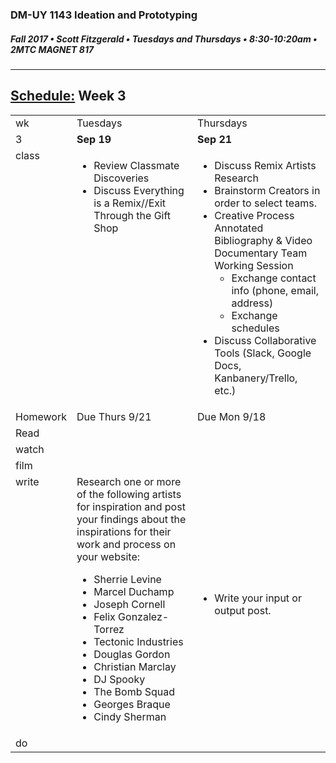 ### DM-UY 1143 Ideation and Prototyping
##### Fall 2017 • Scott Fitzgerald • Tuesdays and Thursdays • 8:30-10:20am • 2MTC MAGNET 817

---
## [Schedule:](schedule.md) Week 3


<table>
<tr>
<td>wk</td>
<td>Tuesdays</td>
<td>Thursdays</td>
</tr>
<tr>
  <td valign="top">3</td>
  <td valign="top" width="48%"><strong>Sep 19</strong></td>
  <td valign="top" width="48%"><strong>Sep 21</strong></td>
</tr>
<tr>
<td valign="top">class</td>
<td valign="top">
<ul>
<li>Review Classmate Discoveries</li>
<li>Discuss Everything is a Remix//Exit Through the Gift Shop</li>
</ul>
</ul>

</td>

<!-- 2nd column class -->
<td valign="top" width="48%">
<!-- Due Thursday class  -->
<ul><li>
    Discuss Remix Artists Research</li>
    <li>Brainstorm Creators in order to select teams.</li>
    <li>Creative Process Annotated Bibliography & Video Documentary Team Working Session
        <ul><li>Exchange contact info (phone, email, address)</li>
        <li>Exchange schedules</li></ul>
        <li>Discuss Collaborative Tools (Slack, Google Docs, Kanbanery/Trello, etc.)
</li></ul>
</td>

</tr>

<!-- Homework -->
<tr>
  <td valign="top">Homework</td>
  <td>Due  Thurs  9/21</td>
  <td>Due  Mon  9/18</td>
</tr>

<!-- read -->
<tr><td valign="top">Read</td>
<td>
<!-- reading s for Thurs-->
</td>
<td>
<!--<ul>
<li>DeAngela's notes on <a href="http://teaching.polishedsolid.com/ip/mod3/content/"> "Everything is a Remix" and creativity through process</a></li>
</ul>-->
<!-- Readings for Mon-->

</td>
</tr>

<!-- watch -->
<tr>
  <td valign="top">watch</td>
  <td><!-- Due wed this week -->
</td>
  <td><!-- Due next monday -->


</td>
</tr>


<!-- film -->
<tr>
<td valign="top">film</td>
<td><!-- Due wed this week -->
</td>
<td><!-- Due next monday -->
</td>
</tr>

<!-- write -->
<tr>
<td valign="top">write</td>
<td><!-- Due wed this week -->
Research one or more of the following artists for inspiration and post your findings about the inspirations for their work and process on your website:
<ul>
    <li>Sherrie Levine</li>
    <li>Marcel Duchamp</li>
    <li>Joseph Cornell</li>
    <li>Felix Gonzalez-Torrez</li>
    <li>Tectonic Industries</li>
    <li>Douglas Gordon</li>
    <li>Christian Marclay</li>
    <li>DJ Spooky</li>
    <li>The Bomb Squad</li>
    <li>Georges Braque</li>
    <li>Cindy Sherman</li>
</ul>

</td>
<td><ul><li>Write your input or output post.</li>
</ul>
</td>
</tr>

<!-- do -->
<tr>
  <td valign="top">do</td>
  <td>
<!-- Due wed this week -->
</td>
  <td>
  <!-- Due Mon next week -->
  </td>
</table>
